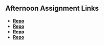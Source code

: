 ## Afternoon Assignment Links

* **[Repo](https://github.com/Bigdaddyjo10/coreBord.git)**
* **[Repo](https://github.com/Bigdaddyjo10/icremShop.git)**
* **[Repo](https://github.com/Bigdaddyjo10/letsBet.git)**
* **[Repo](https://github.com/Bigdaddyjo10/boosMonster.git)**
